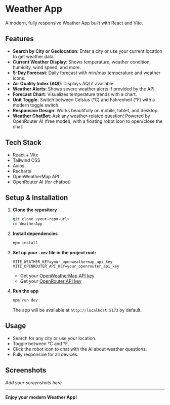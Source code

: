 # Weather App

A modern, fully responsive Weather App built with React and Vite.

## Features

- **Search by City or Geolocation**: Enter a city or use your current location to get weather data.
- **Current Weather Display**: Shows temperature, weather condition, humidity, wind speed, and more.
- **5-Day Forecast**: Daily forecast with min/max temperature and weather icons.
- **Air Quality Index (AQI)**: Displays AQI if available.
- **Weather Alerts**: Shows severe weather alerts if provided by the API.
- **Forecast Chart**: Visualizes temperature trends with a chart.
- **Unit Toggle**: Switch between Celsius (°C) and Fahrenheit (°F) with a modern toggle switch.
- **Responsive Design**: Works beautifully on mobile, tablet, and desktop.
- **Weather ChatBot**: Ask any weather-related question! Powered by OpenRouter AI (free model), with a floating robot icon to open/close the chat.

## Tech Stack
- React + Vite
- Tailwind CSS
- Axios
- Recharts
- OpenWeatherMap API
- OpenRouter AI (for chatbot)

## Setup & Installation

1. **Clone the repository**
   ```sh
   git clone <your-repo-url>
   cd WeatherApp
   ```

2. **Install dependencies**
   ```sh
   npm install
   ```

3. **Set up your `.env` file in the project root:**
   ```env
   VITE_WEATHER_KEY=your_openweathermap_api_key
   VITE_OPENROUTER_API_KEY=your_openrouter_api_key
   ```
   - Get your [OpenWeatherMap API key](https://openweathermap.org/api)
   - Get your [OpenRouter API key](https://openrouter.ai/)

4. **Run the app**
   ```sh
   npm run dev
   ```
   The app will be available at `http://localhost:5173` by default.

## Usage
- Search for any city or use your location.
- Toggle between °C and °F.
- Click the robot icon to chat with the AI about weather questions.
- Fully responsive for all devices.

## Screenshots
_Add your screenshots here_

---

**Enjoy your modern Weather App!**
